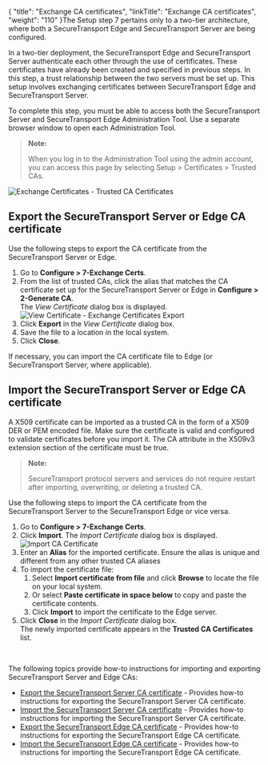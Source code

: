 {
    "title": "Exchange CA certificates",
    "linkTitle": "Exchange CA certificates",
    "weight": "110"
}The Setup step 7 pertains only to a two-tier architecture, where both a <span class="mc-variable axway_variables.Component_Short_Name variable">SecureTransport</span> Edge and <span class="mc-variable axway_variables.Component_Short_Name variable">SecureTransport</span> Server are being configured.

In a two-tier deployment, the <span class="mc-variable axway_variables.Component_Short_Name variable">SecureTransport</span> Edge and <span class="mc-variable axway_variables.Component_Short_Name variable">SecureTransport</span> Server authenticate each other through the use of certificates. These certificates have already been created and specified in previous steps. In this step, a trust relationship between the two servers must be set up. This setup involves exchanging certificates between <span class="mc-variable axway_variables.Component_Short_Name variable">SecureTransport</span> Edge and <span class="mc-variable axway_variables.Component_Short_Name variable">SecureTransport</span> Server.

To complete this step, you must be able to access both the <span class="mc-variable axway_variables.Component_Short_Name variable">SecureTransport</span> Server and <span class="mc-variable axway_variables.Component_Short_Name variable">SecureTransport</span> Edge Administration Tool. Use a separate browser window to open each Administration Tool.

> **Note:**
>
> When you log in to the Administration Tool using the admin account, you can access this page by selecting Setup &gt; Certificates &gt; Trusted CAs.

<img src="/Images/SecureTransport/exchange_certificates.png" class="maxWidth" alt="Exchange Certificates - Trusted CA Certificates" />

## Export the SecureTransport Server or Edge CA certificate

Use the following steps to export the CA certificate from the <span class="mc-variable axway_variables.Component_Short_Name variable">SecureTransport</span> Server or Edge.

1.  Go to **Configure > 7-Exchange Certs**.
2.  From the list of trusted CAs, click the alias that matches the CA certificate set up for the <span class="mc-variable axway_variables.Component_Short_Name variable">SecureTransport</span> Server or Edge in **Configure > 2-Generate CA**.  
    The *View Certificate* dialog box is displayed.  
    <img src="/Images/SecureTransport/view_certificate.png" class="mediumWidth" alt="View Certificate - Exchange Certificates Export" />
3.  Click **Export** in the *View Certificate* dialog box.
4.  Save the file to a location in the local system.
5.  Click **Close**.

If necessary, you can import the CA certificate file to Edge (or <span class="mc-variable axway_variables.Component_Short_Name variable">SecureTransport</span> Server, where applicable).

## Import the SecureTransport Server or Edge CA certificate

A X509 certificate can be imported as a trusted CA in the form of a X509 DER or PEM encoded file. Make sure the certificate is valid and configured to validate certificates before you import it. The CA attribute in the X509v3 extension section of the certificate must be true.

> **Note:**
>
> SecureTransport protocol servers and services do not require restart after importing, overwriting, or deleting a trusted CA.

Use the following steps to import the CA certificate from the <span class="mc-variable axway_variables.Component_Short_Name variable">SecureTransport</span> Server to the <span class="mc-variable axway_variables.Component_Short_Name variable">SecureTransport</span> Edge or vice versa.

1.  Go to **Configure > 7-Exchange Certs**.
2.  Click **Import**. The *Import Certificate* dialog box is displayed.  
    <img src="/Images/SecureTransport/importCAcertificate.png" class="mediumWidth" alt="Import CA Certificate" />
3.  Enter an **Alias** for the imported certificate. Ensure the alias is unique and different from any other trusted CA aliases
4.  To import the certificate file:
    1.  Select **Import certificate from file** and click **Browse** to locate the file on your local system.
    2.  Or select **Paste certificate in space below** to copy and paste the certificate contents.
    3.  Click **Import** to import the certificate to the Edge server.
5.  Click **Close** in the *Import Certificate* dialog box.  
    The newly imported certificate appears in the **Trusted CA Certificates** list.

 

The following topics provide how-to instructions for importing and exporting <span class="mc-variable suite_variables.SecureTransportName variable">SecureTransport</span> Server and Edge CAs:

-   <a href="#" class="MCXref xref">Export the SecureTransport Server CA certificate</a> - Provides how-to instructions for exporting the <span class="mc-variable axway_variables.Component_Short_Name variable">SecureTransport</span> Server CA certificate.
-   <a href="#" class="MCXref xref">Import the SecureTransport Server CA certificate</a> - Provides how-to instructions for importing the <span class="mc-variable axway_variables.Component_Short_Name variable">SecureTransport</span> Server CA certificate.
-   <a href="#" class="MCXref xref">Export the SecureTransport Edge CA certificate</a> - Provides how-to instructions for exporting the <span class="mc-variable axway_variables.Component_Short_Name variable">SecureTransport</span> Edge CA certificate.
-   <a href="#" class="MCXref xref">Import the SecureTransport Edge CA certificate</a> - Provides how-to instructions for importing the <span class="mc-variable axway_variables.Component_Short_Name variable">SecureTransport</span> Edge CA certificate.
